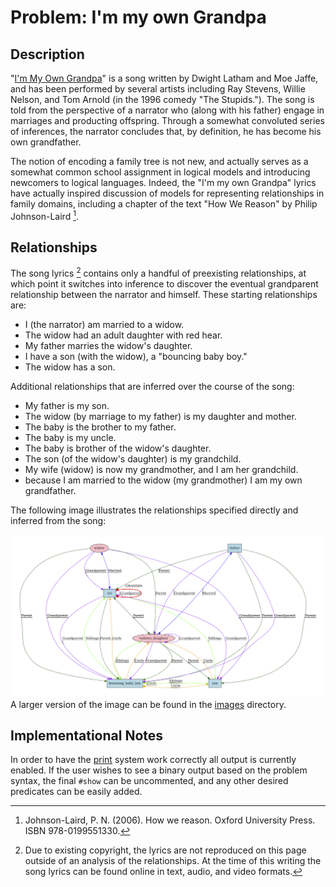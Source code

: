 # Problem: I'm my own Grandpa

## Description
"[I'm My Own Grandpa](https://en.wikipedia.org/wiki/I%27m_My_Own_Grandpa)" is a song written by Dwight Latham and Moe Jaffe, and has been performed by several artists including Ray Stevens, Willie Nelson, and Tom Arnold (in the 1996 comedy "The Stupids."). The song is told from the perspective of a narrator who (along with his father) engage in marriages and producting offspring. Through a somewhat convoluted series of inferences, the narrator concludes that, by definition, he has become his own grandfather.

The notion of encoding a family tree is not new, and actually serves as a somewhat common school assignment in logical models and introducing newcomers to logical languages. Indeed, the "I'm my own Grandpa" lyrics have actually inspired discussion of models for representing relationships in family domains, including a chapter of the text "How We Reason" by Philip Johnson-Laird [^1].

[^1]: Johnson-Laird, P. N. (2006). How we reason. Oxford University Press. ISBN 978-0199551330.

## Relationships
The song lyrics [^2] contains only a handful of preexisting relationships, at which point it switches into inference to discover the eventual grandparent relationship between the narrator and himself. These starting relationships are:
* I (the narrator) am married to a widow.
* The widow had an adult daughter with red hear.
* My father marries the widow's daughter.
* I have a son (with the widow), a "bouncing baby boy."
* The widow has a son.

[^2]: Due to existing copyright, the lyrics are not reproduced on this page outside of an analysis of the relationships. At the time of this writing the song lyrics can be found  online in text, audio, and video formats.

Additional relationships that are inferred over the course of the song:
* My father is my son.
* The widow (by marriage to my father) is my daughter and mother.
* The baby is the brother to my father.
* The baby is my uncle.
* The baby is brother of the widow's daughter.
* The son (of the widow's daughter) is my grandchild.
* My wife (widow) is now my grandmother, and I am her grandchild.
* because I am married to the widow (my grandmother) I am my own grandfather.

The following image illustrates the relationships specified directly and inferred from the song:

![Family relationships inferred from the song logic.](images/relationships.png)
A larger version of the image can be found in the [images](images/relationships.pdf) directory.

## Implementational Notes

In order to have the [print](print/) system work correctly all output is currently enabled. If the user wishes to see a binary output based on the problem syntax, the final `#show` can be uncommented, and any other desired predicates can be easily added. 
